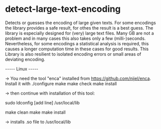 # detect-large-text-encoding
Detects or guesses the encoding of large given texts. For some encodings the library provides a safe result, for othes the result is a best guess.
The library is especially designed for (very) large text files. Many GB are not a problem and in many cases this also takes only a few (milli-)seconds. Nevertheless, for some encodings a statistical analysis is required, this causes a longer computation time in these cases for good results.
This Library is also resilient to isolated encoding errors or small areas of deviating encoding. 




----- Linux  -----

-> You need the tool "enca" installed from https://github.com/nijel/enca. Install it with
./configure
make 
make check
make install

-> then continue with installation of this tool:

sudo ldconfig
[add line] /usr/local/lib

make clean
make 
make install

-> installs .so file to /usr/local/lib
